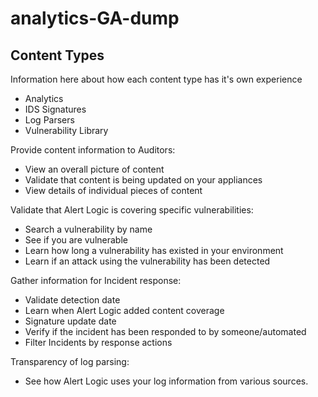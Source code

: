 # analytics-GA-dump

## Content Types

Information here about how each content type has it's own experience

* Analytics
* IDS Signatures
* Log Parsers
* Vulnerability Library

Provide content information to Auditors:

* View an overall picture of content
* Validate that content is being updated on your appliances
* View details of individual pieces of content

Validate that Alert Logic is covering specific  vulnerabilities:

* Search a vulnerability by name
* See if you are vulnerable
* Learn how long a vulnerability has existed in your environment
* Learn if an attack using the vulnerability has been detected

Gather information for Incident response:

* Validate detection date
* Learn when Alert Logic added content coverage
* Signature update date
* Verify if the incident has been responded to by someone/automated
* Filter Incidents by response actions

Transparency of log parsing:

* See how Alert Logic uses your log information from various sources.
